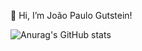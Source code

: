  👋 Hi, I’m João Paulo Gutstein!

![Anurag's GitHub stats](https://github-readme-stats.vercel.app/api?username=jpaulo2710&hide=contribs,prs)
